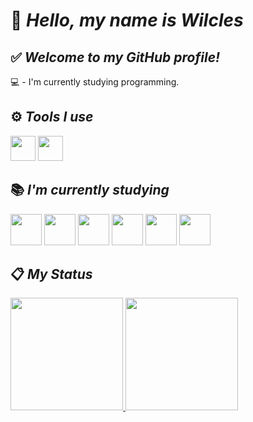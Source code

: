 # 💬 *Hello, my name is Wilcles*
## ✅ *Welcome to my GitHub profile!*

💻 - I'm currently studying programming.

## ⚙ *Tools I use*
<img src="https://cdn.jsdelivr.net/gh/devicons/devicon@latest/icons/vscode/vscode-original.svg" width="40" height="40" /> <img src="https://cdn.jsdelivr.net/gh/devicons/devicon@latest/icons/windows11/windows11-original-wordmark.svg" width="40" height="40" />
          
          

## 📚 *I'm currently studying*

<img src="https://cdn.jsdelivr.net/gh/devicons/devicon@latest/icons/javascript/javascript-original.svg" width="50" height="50" /> <img src="https://cdn.jsdelivr.net/gh/devicons/devicon@latest/icons/html5/html5-plain-wordmark.svg" width="50" height="50" /> <img src="https://cdn.jsdelivr.net/gh/devicons/devicon@latest/icons/css3/css3-plain-wordmark.svg" width="50" height="50"/> <img src="https://cdn.jsdelivr.net/gh/devicons/devicon@latest/icons/cplusplus/cplusplus-plain.svg" width="50" height="50" />
<img src="https://cdn.jsdelivr.net/gh/devicons/devicon@latest/icons/java/java-original-wordmark.svg"  width="50" height="50"/>
<img src="https://cdn.jsdelivr.net/gh/devicons/devicon@latest/icons/csharp/csharp-plain.svg" width="50" height="50"/>
          
          
          

## 📋 *My Status*
<div>
<a href="https://github.com/Matw0001">
<img loading="lazy" height="180em" src="https://github-readme-stats.vercel.app/api/top-langs/?username=Matw0001&layout=compact&langs_count=7&theme=dark"/>
<img loading="lazy" height="180em" src="https://github-readme-stats.vercel.app/api?username=Matw0001&show_icons=true&theme=dark&include_all_commits=true&count_private=true"/>
</div>
